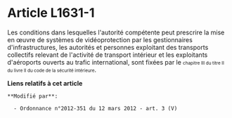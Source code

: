 # Article L1631-1

Les conditions dans lesquelles l'autorité compétente peut prescrire la mise en œuvre de systèmes de vidéoprotection par les
gestionnaires d'infrastructures, les autorités et personnes exploitant des transports collectifs relevant de l'activité de
transport intérieur et les exploitants d'aéroports ouverts au trafic international, sont fixées par le
  <font size="1">chapitre III du titre II du livre II du code de la sécurité intérieure</font>.

**Liens relatifs à cet article**

	**Modifié par**:

	  - Ordonnance n°2012-351 du 12 mars 2012 - art. 3 (V)

